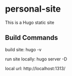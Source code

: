 # personal-site
This is a Hugo static site

## Build Commands
build site: hugo -v

run site locally: hugo server -D 

local url: http://localhost:1313/  
